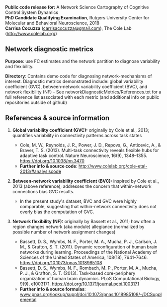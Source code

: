 **Public code release for:** A Network Science Cartography of Cognitive Control System Dynamics  
**PhD Candidate Qualifying Examination**, Rutgers University Center for Molecular and Behavioral Neuroscience, 2018  
**Carrisa Cocuzza** (carrisacocuzza@gmail.com), The Cole Lab (http://www.colelab.org/)  

## Network diagnostic metrics
**Purpose**: use FC estimates and the network partition to diagnose variability and flexibility.

**Directory**: Contains demo code for diagnosing network-mechanisms of interest. Diagnostic metrics demonstrated include: global variability coefficient (GVC), between-network variability coefficient (BVC), and network flexibility (NF)
    - See networkDiagnosticMetrics/References.txt for a full reference list associated with each metric (and additional info on public repositories outside of github)

## References & source information
1. **Global variability coefficient (GVC):** originally by Cole et al., 2013; quantifies variability in connectivity patterns across task states 
    - Cole, M. W., Reynolds, J. R., Power, J. D., Repovs, G., Anticevic, A., & Braver, T. S. (2013). Multi-task connectivity reveals flexible hubs for adaptive task control. Nature Neuroscience, 16(9), 1348–1355. https://doi.org/10.1038/nn.3470
    - **Further info & source code**: http://www.colelab.org/cole-etal-2013/#analysiscode
    
2. **Between-network variability coefficient (BVC):** inspired by Cole et al., 2013 (above reference); addresses the concern that within-network connections bias GVC results.
    - In the present study's dataset, BVC and GVC were highly comparable, suggesting that within-network connectivity does not overly bias the computation of GVC.

3. **Network flexibility (NF):** originally by Bassett et al., 2011; how often a region changes network (aka module) allegiance (normalized by possible number of network assignment changes) 
    - Bassett, D. S., Wymbs, N. F., Porter, M. A., Mucha, P. J., Carlson, J. M., & Grafton, S. T. (2011). Dynamic reconfiguration of human brain networks during learning. Proceedings of the National Academy of Sciences of the United States of America, 108(18), 7641–7646. https://doi.org/10.1073/pnas.1018985108
    - Bassett, D. S., Wymbs, N. F., Rombach, M. P., Porter, M. A., Mucha, P. J., & Grafton, S. T. (2013). Task-based core-periphery organization of human brain dynamics. PLoS Computational Biology, 9(9), e1003171. https://doi.org/10.1371/journal.pcbi.1003171
    - **Further info & source formulas**:  www.pnas.org/lookup/suppl/doi:10.1073/pnas.1018985108/-/DCSupplemental
